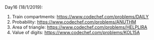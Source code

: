 Day16 (18/1/2019): 
1. Train compartments: https://www.codechef.com/problems/DAILY
2. Probability: https://www.codechef.com/problems/ANUTHM
3. Area of triangle: https://www.codechef.com/problems/HELPLIRA
4. Value of digits: https://www.codechef.com/problems/KOL15A
